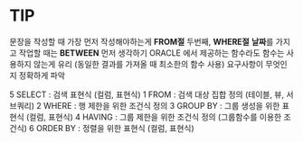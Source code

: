

# TIP

문장을 작성할 때 가장 먼저 작성해야하는게 **FROM절**
두번째, **WHERE절**
**날짜**를 가지고 작업할 때는 **BETWEEN** 먼저 생각하기
ORACLE 에서 제공하는 함수라도 함수는 사용하지 않는게 유리
(동일한 결과를 가져올 때 최소한의 함수 사용)
요구사항이 무엇인지 정확하게 파악

5 SELECT   : 검색 표현식 (컬럼, 표현식)
1  FROM    : 검색 대상 집합 정의 (테이블, 뷰, 서브쿼리) 
2 WHERE    : 행 제한을 위한 조건식 정의 
3 GROUP BY : 그룹 생성을 위한 표현식 (컬럼, 표현식) 
4 HAVING   : 그룹 제한을 위한 조건식 정의 (그룹함수를 이용한 조건식) 
6 ORDER BY : 정렬을 위한 표현식 (컬럼, 표현식) 